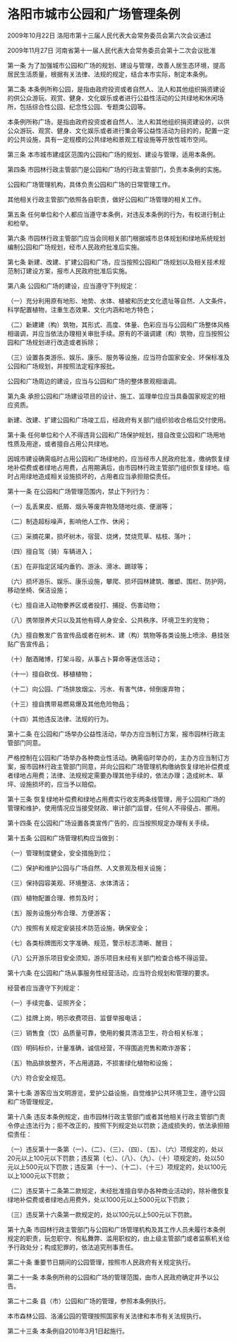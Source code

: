 # 洛阳市城市公园和广场管理条例

2009年10月22日 洛阳市第十三届人民代表大会常务委员会第六次会议通过

2009年11月27日 河南省第十一届人民代表大会常务委员会第十二次会议批准

<!-- INFO END -->

第一条 为了加强城市公园和广场的规划、建设与管理，改善人居生态环境，提高居民生活质量，根据有关法律、法规的规定，结合本市实际，制定本条例。

第二条 本条例所称公园，是指由政府投资或者自然人、法人和其他组织捐资建设的供公众游玩、观赏、健身、文化娱乐或者进行公益性活动的公共绿地和休闲场所，包括综合性公园、纪念性公园、专题类公园等。

本条例所称广场，是指由政府投资或者自然人、法人和其他组织捐资建设的，以供公众游玩、观赏、健身、文化娱乐或者进行集会等公益性活动为目的的，配置一定的公共设施，具有一定规模的公共绿地和景观工程设施等开放性城市空间。

第三条 本市城市建成区范围内公园和广场的规划、建设与管理，适用本条例。

第四条 市园林行政主管部门是公园和广场的行政主管部门，负责本条例的实施。

公园和广场管理机构，具体负责公园和广场的日常管理工作。

其他相关行政主管部门依照各自职责，做好公园和广场管理的相关工作。

第五条 任何单位和个人都应当遵守本条例，对违反本条例的行为，有权进行制止和检举。

第六条 市园林行政主管部门应当会同相关部门根据城市总体规划和绿地系统规划编制公园和广场规划，经市人民政府批准后实施。

第七条 新建、改建、扩建公园和广场，应当按照公园和广场规划以及相关技术规范制订建设方案，报市人民政府批准后实施。

第八条 公园和广场的建设，应当遵守下列规定：

（一）充分利用原有地形、地势、水体、植被和历史文化遗址等自然、人文条件，科学配置植物，注重生态效果、文化内涵和地方特色；

（二）新建建（构）筑物，其形式、高度、体量、色彩应当与公园和广场整体风格相谐调，并应当依法办理相关审批手续。原有的不谐调建（构）筑物，应当按照公园和广场规划进行改造或者拆除；

（三）设置各类游乐、娱乐、康乐、服务等设施，应当符合国家安全、环保标准及公园和广场规划，并按照法定程序报批。

公园和广场周边的建设，应当与公园和广场的整体景观相谐调。

第九条 承担公园和广场建设项目的设计、施工、监理单位应当具备国家规定的相应资质。

新建、改建、扩建公园和广场竣工后，经政府有关部门组织验收合格后交付使用。

第十条 任何单位和个人不得违背公园和广场保护规划，擅自改变公园和广场用地性质及用途，或者擅自占用公共绿地。

因城市建设确需临时占用公园和广场绿地的，应当经市人民政府批准，缴纳恢复绿地补偿费或者绿地占用费，占用期满后，由市园林行政主管部门组织恢复绿地。临时占用绿地造成相关设施损坏的，占用者应当承担赔偿责任。

第十一条 在公园和广场管理范围内，禁止下列行为：

（一）乱丢果皮、纸屑、烟头等废弃物及随地吐痰、便溺等；

（二）制造超标噪声，影响他人工作、休闲；

（三）采摘花果，损坏树木，宿营、烧烤，焚烧荒草、枯枝、落叶；

（四）擅自驾（骑）车辆进入；

（五）在非指定区域内垂钓、游泳、滑冰、踢球等；

（六）损坏游乐、娱乐、康乐设施，攀爬、损坏园林建筑、雕塑、围栏、防护网，移动坐椅、保洁设施；

（七）擅自进入动物豢养区或者投打、捕捉、伤害动物；

（八）携带限养犬只以及其他有碍人身安全、公共秩序、环境卫生的宠物；

（九）擅自散发广告宣传品或者在树木、建（构）筑物等各类设施上喷涂、悬挂张贴广告宣传品；

（十）酗酒赌博，打架斗殴，从事占卜算命等迷信活动；

（十一）擅自砍伐、移植植物；

（十二）向公园、广场排放烟尘、污水、有害气体，倾倒废弃物；

（十三）擅自携带易燃易爆及其他危险物品；

（十四）其他违反法律、法规的行为。

第十二条 在公园和广场举办公益性活动，举办方应当制订方案，报市园林行政主管部门同意。

严格控制在公园和广场举办各种商业性活动。确需临时举办的，主办方应当制订方案，报市园林行政主管部门同意，并向公园和广场管理机构缴纳恢复绿地补偿费或者绿地占用费；法律、法规规定需要办理其他手续的，依法办理；造成树木、草坪、设施损坏的，应当予以赔偿。

第十三条 恢复绿地补偿费和绿地占用费实行收支两条线管理，用于公园和广场的管理和维护，使用情况应当接受财政、审计部门监督，任何人不得侵占、挪用。

第十四条 在公园和广场设置各类宣传广告的，应当按照规定办理有关手续。

第十五条 公园和广场管理机构应当做到：

（一）管理制度健全，安全措施到位；

（二）保护和维护公园与广场自然、人文景观及相关设施；

（三）保持园容美观、环境整洁、水体清洁；

（四）植物配置合理、修剪及时；

（五）服务设施分布合理、方便游客；

（六）按照有关规定安装技术防范设施，确保安全；

（七）各类标牌图形文字准确、规范，警示标志清晰、醒目；

（八）公开游乐项目安全须知，游乐项目未经有关部门检查合格不得运营。

第十六条 在公园和广场从事服务性经营活动，应当符合规划和管理的要求。

经营者应当遵守下列规定：

（一）手续完备、证照齐全；

（二）挂牌上岗，明示收费项目、监督举报电话；

（三）销售食（饮）品质量可靠，使用的餐具清洁卫生，符合相关标准；

（四）明码标价，计量准确，诚信经营，不得围追兜售和欺诈游客；

（五）物品排放整齐，不占用道路，不损害绿化植物和设施；

（六）符合安全规范。

第十七条 游客应当文明游览，爱护公益设施，自觉维护公共环境卫生，遵守公园和广场管理规定。

第十八条 违反本条例规定，由市园林行政主管部门或者其他相关行政主管部门责令停止违法行为；拒不改正的，按照下列规定处以罚款；造成损失的，依法承担赔偿责任：

（一）违反第十一条第（一）、（二）、（三）、（四）、（五）、（六）项规定的，处以20元以上100元以下罚款；违反第（七）、（八）、（九）、（十）项规定的，处以50元以上500元以下罚款；违反第（十一）、（十二）、（十三）项规定的，处以100元以上1000元以下罚款；

（二）违反第十二条第二款规定，未经批准擅自举办各种商业活动的，除补缴恢复绿地补偿费或者绿地占用费外，处以1000元以上5000元以下罚款；

（三）违反第十六条第一款规定的，处以100元以上500元以下罚款。

第十九条 市园林行政主管部门与公园和广场管理机构及其工作人员未履行本条例规定的职责，玩忽职守、徇私舞弊、滥用职权的，由上级主管部门或者监察机关给予行政处分；构成犯罪的，依法追究刑事责任。

第二十条 重要节日期间的公园管理，按照市人民政府有关规定执行。

第二十一条 本条例所称的公园和广场的管理范围，由市人民政府确定并予以公告。

第二十二条 县（市）公园和广场的管理，参照本条例执行。

本市森林公园、洛浦公园的管理按照国家有关法律和本市有关法规执行。

第二十三条 本条例自2010年3月1日起施行。